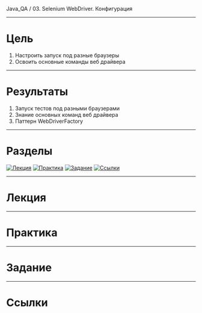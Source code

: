 Java_QA / 03. Selenium WebDriver. Конфигурация

***

# Цель

1. Настроить запуск под разные браузеры
2. Освоить основные команды веб драйвера

***

# Результаты 

1. Запуск тестов под разными браузерами
2. Знание основных команд веб драйвера
3. Паттерн WebDriverFactory

***

# Разделы

[![Лекция](https://img.shields.io/badge/-Лекция-ee99ff)](1.%20Лекция.md)
[![Практика](https://img.shields.io/badge/-Практика-aaffaa)](2.%20Практика.md)
[![Задание](https://img.shields.io/badge/-Задание-99ffee)](3.%20Задание.md)
[![Ссылки](https://img.shields.io/badge/-Ссылки-ffee99)](4.%20Ссылки.md)

***

# Лекция 



***

# Практика 



***

# Задание 

***

# Ссылки 